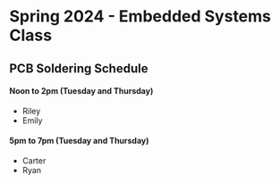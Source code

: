 # Spring 2024 - Embedded Systems Class
## PCB Soldering Schedule

#### Noon to 2pm (Tuesday and Thursday)
- Riley
- Emily

#### 5pm to 7pm (Tuesday and Thursday)
- Carter
- Ryan
